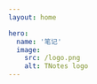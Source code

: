 ```yaml
---
layout: home

hero:
  name: '笔记'
  image:
    src: /logo.png
    alt: TNotes logo
---
```


<SidebarCard pending deprecated />
